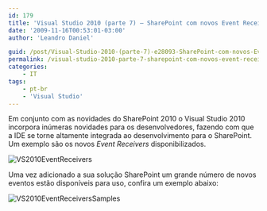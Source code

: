 ```yaml
---
id: 179
title: 'Visual Studio 2010 (parte 7) – SharePoint com novos Event Receivers'
date: '2009-11-16T00:53:01-03:00'
author: 'Leandro Daniel'

guid: /post/Visual-Studio-2010-(parte-7)-e28093-SharePoint-com-novos-Event-Receivers.aspx
permalink: /visual-studio-2010-parte-7-sharepoint-com-novos-event-receivers/
categories:
    - IT
tags:
    - pt-br
    - 'Visual Studio'
---
```


Em conjunto com as novidades do SharePoint 2010 o Visual Studio 2010 incorpora inúmeras novidades para os desenvolvedores, fazendo com que a IDE se torne altamente integrada ao desenvolvimento para o SharePoint. Um exemplo são os novos *Event Receivers* disponibilizados.

![VS2010EventReceivers](http://leandrodaniel.com/pics/WindowsLiveWriter/VisualStudio2010parte7SharePointcomnovos/033DC007/VS2010EventReceivers.png "VS2010EventReceivers")

Uma vez adicionado a sua solução SharePoint um grande número de novos eventos estão disponíveis para uso, confira um exemplo abaixo:

![VS2010EventReceiversSamples](http://leandrodaniel.com/pics/WindowsLiveWriter/VisualStudio2010parte7SharePointcomnovos/79B4DBC3/VS2010EventReceiversSamples.png "VS2010EventReceiversSamples")
